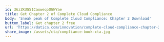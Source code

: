 ```yaml
---
id: 36zZKUG51CaoweqoOGWYae
title: Get Chapter 2 of Complete Cloud Compliance
body: 'Sneak peak of Complete Cloud Compliance: Chapter 2 Download'
button_label: Get chapter 2 free
url: 'https://datica.com/innovation/complete-cloud-compliance-chapter-2/'
share_image: /assets/cta/compliance-book-cta.jpg
---
```


  